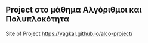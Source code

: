 ## Project στο μάθημα Αλγόριθμοι και Πολυπλοκότητα

Site of Project https://vagkar.github.io/alco-project/